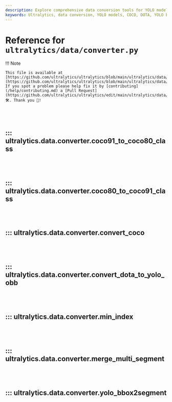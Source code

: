 ```yaml
---
description: Explore comprehensive data conversion tools for YOLO models including COCO, DOTA, and YOLO bbox2segment converters.
keywords: Ultralytics, data conversion, YOLO models, COCO, DOTA, YOLO bbox2segment, machine learning, annotations
---
```


# Reference for `ultralytics/data/converter.py`

!!! Note

    This file is available at [https://github.com/ultralytics/ultralytics/blob/main/ultralytics/data/converter.py](https://github.com/ultralytics/ultralytics/blob/main/ultralytics/data/converter.py). If you spot a problem please help fix it by [contributing](/help/contributing.md) a [Pull Request](https://github.com/ultralytics/ultralytics/edit/main/ultralytics/data/converter.py) 🛠️. Thank you 🙏!

<br><br>

## ::: ultralytics.data.converter.coco91_to_coco80_class

<br><br>

## ::: ultralytics.data.converter.coco80_to_coco91_class

<br><br>

## ::: ultralytics.data.converter.convert_coco

<br><br>

## ::: ultralytics.data.converter.convert_dota_to_yolo_obb

<br><br>

## ::: ultralytics.data.converter.min_index

<br><br>

## ::: ultralytics.data.converter.merge_multi_segment

<br><br>

## ::: ultralytics.data.converter.yolo_bbox2segment

<br><br>